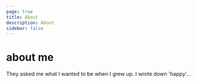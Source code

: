 ```yaml
---
page: true
title: About
description: About
sidebar: false
---
```


# about me

They asked me what I wanted to be when I grew up.
I wrote down 'happy'...
